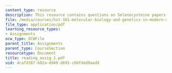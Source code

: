 ```yaml
---
content_type: resource
description: This resource contains questions on Selenocysteine papers.
file: /media/courses/hst-161-molecular-biology-and-genetics-in-modern-medicine-fall-2007/4cafd387b02add49d691c6bfded0aadd_reading_assig_1.pdf
file_type: application/pdf
learning_resource_types:
- Assignments
ocw_type: OCWFile
parent_title: Assignments
parent_type: CourseSection
resourcetype: Document
title: reading_assig_1.pdf
uid: 4cafd387-b02a-dd49-d691-c6bfded0aadd
---
```

